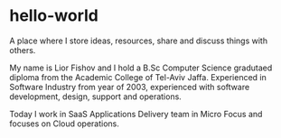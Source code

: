 # hello-world
A place where I store ideas, resources, share and discuss things with others.

My name is Lior Fishov and I hold a B.Sc Computer Science gradutaed diploma from the Academic College of Tel-Aviv Jaffa. Experienced in Software Industry from year of 2003, experienced with software development, design, support and operations. 

Today I work in SaaS Applications Delivery team in Micro Focus and focuses on Cloud operations. 
